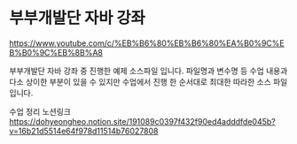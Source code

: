 # 부부개발단 자바 강좌
https://www.youtube.com/c/%EB%B6%80%EB%B6%80%EA%B0%9C%EB%B0%9C%EB%8B%A8

부부개발단 자바 강좌 중 진행한 예제 소스파일 입니다.
파일명과 변수명 등 수업 내용과 다소 상이한 부분이 있을 수 있지만
수업에서 진행 한 순서대로 최대한 따라한 소스 파일입니다.


수업 정리 노션링크
https://dohyeongheo.notion.site/191089c0397f432f90ed4adddfde045b?v=16b21d5514e64f978d11514b76027808
